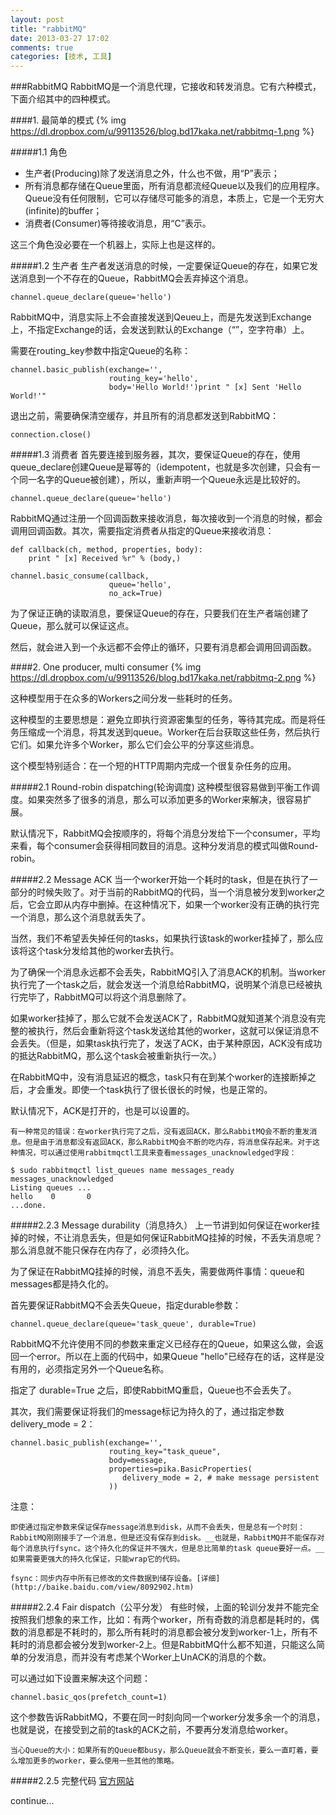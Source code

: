 ```yaml
---
layout: post
title: "rabbitMQ"
date: 2013-03-27 17:02
comments: true
categories: [技术, 工具]
---
```

###RabbitMQ
RabbitMQ是一个消息代理，它接收和转发消息。它有六种模式，下面介绍其中的四种模式。

<!-- more -->

####1. 最简单的模式
{% img https://dl.dropbox.com/u/99113526/blog.bd17kaka.net/rabbitmq-1.png %}

#####1.1 角色
* 生产者(Producing)除了发送消息之外，什么也不做，用“P”表示；
* 所有消息都存储在Queue里面，所有消息都流经Queue以及我们的应用程序。Queue没有任何限制，它可以存储尽可能多的消息，本质上，它是一个无穷大(infinite)的buffer；
* 消费者(Consumer)等待接收消息，用“C”表示。

这三个角色没必要在一个机器上，实际上也是这样的。

#####1.2 生产者
生产者发送消息的时候，一定要保证Queue的存在，如果它发送消息到一个不存在的Queue，RabbitMQ会丢弃掉这个消息。

```
channel.queue_declare(queue='hello')
```

RabbitMQ中，消息实际上不会直接发送到Qeueu上，而是先发送到Exchange上，不指定Exchange的话，会发送到默认的Exchange（“”，空字符串）上。

需要在routing_key参数中指定Queue的名称：

```
channel.basic_publish(exchange='',
                      routing_key='hello',
                      body='Hello World!')print " [x] Sent 'Hello World!'"
```

退出之前，需要确保清空缓存，并且所有的消息都发送到RabbitMQ：

```
connection.close()
```

#####1.3 消费者
首先要连接到服务器，其次，要保证Queue的存在，使用queue_declare创建Queue是幂等的（idempotent，也就是多次创建，只会有一个同一名字的Queue被创建），所以，重新声明一个Queue永远是比较好的。

```
channel.queue_declare(queue='hello')
```

RabbitMQ通过注册一个回调函数来接收消息，每次接收到一个消息的时候，都会调用回调函数。其次，需要指定消费者从指定的Queue来接收消息：

```
def callback(ch, method, properties, body):
    print " [x] Received %r" % (body,)

channel.basic_consume(callback,
                      queue='hello',
                      no_ack=True)
```

为了保证正确的读取消息，要保证Queue的存在，只要我们在生产者端创建了Queue，那么就可以保证这点。

然后，就会进入到一个永远都不会停止的循环，只要有消息都会调用回调函数。

####2. One producer, multi consumer
{% img https://dl.dropbox.com/u/99113526/blog.bd17kaka.net/rabbitmq-2.png %}

这种模型用于在众多的Workers之间分发一些耗时的任务。

这种模型的主要思想是：避免立即执行资源密集型的任务，等待其完成。而是将任务压缩成一个消息，将其发送到queue。Worker在后台获取这些任务，然后执行它们。如果允许多个Worker，那么它们会公平的分享这些消息。

这个模型特别适合：在一个短的HTTP周期内完成一个很复杂任务的应用。

#####2.1 Round-robin dispatching(轮询调度)
这种模型很容易做到平衡工作调度。如果突然多了很多的消息，那么可以添加更多的Worker来解决，很容易扩展。

默认情况下，RabbitMQ会按顺序的，将每个消息分发给下一个consumer，平均来看，每个consumer会获得相同数目的消息。这种分发消息的模式叫做Round-robin。

#####2.2 Message ACK
当一个worker开始一个耗时的task，但是在执行了一部分的时候失败了。对于当前的RabbitMQ的代码，当一个消息被分发到worker之后，它会立即从内存中删掉。在这种情况下，如果一个worker没有正确的执行完一个消息，那么这个消息就丢失了。

当然，我们不希望丢失掉任何的tasks，如果执行该task的worker挂掉了，那么应该将这个task分发给其他的worker去执行。

为了确保一个消息永远都不会丢失，RabbitMQ引入了消息ACK的机制。当worker执行完了一个task之后，就会发送一个消息给RabbitMQ，说明某个消息已经被执行完毕了，RabbitMQ可以将这个消息删除了。

如果worker挂掉了，那么它就不会发送ACK了，RabbitMQ就知道某个消息没有完整的被执行，然后会重新将这个task发送给其他的worker，这就可以保证消息不会丢失。（但是，如果task执行完了，发送了ACK，由于某种原因，ACK没有成功的抵达RabbitMQ，那么这个task会被重新执行一次。）

在RabbitMQ中，没有消息延迟的概念，task只有在到某个worker的连接断掉之后，才会重发。即使一个task执行了很长很长的时候，也是正常的。

默认情况下，ACK是打开的，也是可以设置的。

```
有一种常见的错误：在worker执行完了之后，没有返回ACK，那么RabbitMQ会不断的重发消息。但是由于消息都没有返回ACK，那么RabbitMQ会不断的吃内存，将消息保存起来。对于这种情况，可以通过使用rabbitmqctl工具来查看messages_unacknowledged字段：

$ sudo rabbitmqctl list_queues name messages_ready messages_unacknowledged
Listing queues ...
hello    0       0
...done.
```

#####2.2.3 Message durability（消息持久）
上一节讲到如何保证在worker挂掉的时候，不让消息丢失，但是如何保证RabbitMQ挂掉的时候，不丢失消息呢？那么消息就不能只保存在内存了，必须持久化。

为了保证在RabbitMQ挂掉的时候，消息不丢失，需要做两件事情：queue和messages都是持久化的。

首先要保证RabbitMQ不会丢失Queue，指定durable参数：

```
channel.queue_declare(queue='task_queue', durable=True)
```

RabbitMQ不允许使用不同的参数来重定义已经存在的Queue，如果这么做，会返回一个error。所以在上面的代码中，如果Queue "hello"已经存在的话，这样是没有用的，必须指定另外一个Queue名称。

指定了 durable=True 之后，即使RabbitMQ重启，Queue也不会丢失了。

其次，我们需要保证将我们的message标记为持久的了，通过指定参数delivery_mode = 2：

```
channel.basic_publish(exchange='',
                      routing_key="task_queue",
                      body=message,
                      properties=pika.BasicProperties(
                         delivery_mode = 2, # make message persistent
                      ))
```

注意：
```
即使通过指定参数来保证保存message消息到disk，从而不会丢失，但是总有一个时刻：RabbitMQ刚刚接手了一个消息，但是还没有保存到disk。__也就是，RabbitMQ并不能保存对每个消息执行fsync。这个持久化的保证并不强大，但是总比简单的task queue要好一点。__如果需要更强大的持久化保证，只能wrap它的代码。

fsync：同步内存中所有已修改的文件数据到储存设备。[详细](http://baike.baidu.com/view/8092902.htm)
```

#####2.2.4 Fair dispatch（公平分发）
有些时候，上面的轮训分发并不能完全按照我们想象的来工作，比如：有两个worker，所有奇数的消息都是耗时的，偶数的消息都是不耗时的，那么所有耗时的消息都会被分发到worker-1上，所有不耗时的消息都会被分发到worker-2上。但是RabbitMQ什么都不知道，只能这么简单的分发消息，而并没有考虑某个Worker上UnACK的消息的个数。

可以通过如下设置来解决这个问题：

```
channel.basic_qos(prefetch_count=1)
```
这个参数告诉RabbitMQ，不要在同一时刻向同一个worker分发多余一个的消息，也就是说，在接受到之前的task的ACK之前，不要再分发消息给worker。

```
当心Queue的大小：如果所有的Queue都busy，那么Queue就会不断变长，要么一直盯着，要么增加更多的worker，要么使用一些其他的策略。
```

#####2.2.5 完整代码
[官方网站](http://www.rabbitmq.com/tutorials/tutorial-two-python.html)



continue...